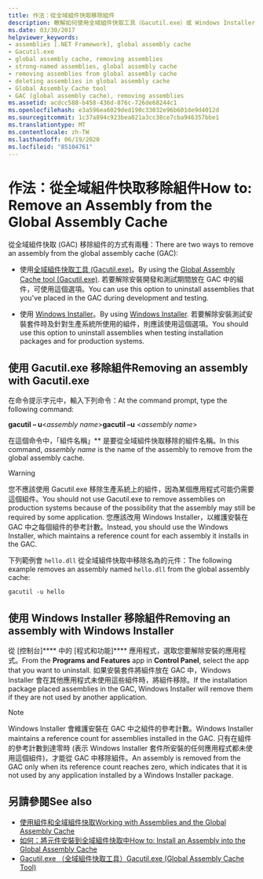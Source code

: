 ```yaml
---
title: 作法：從全域組件快取移除組件
description: 瞭解如何使用全域組件快取工具（Gacutil.exe）或 Windows Installer，從 .NET 中的全域組件快取移除元件。
ms.date: 03/30/2017
helpviewer_keywords:
- assemblies [.NET Framework], global assembly cache
- Gacutil.exe
- global assembly cache, removing assemblies
- strong-named assemblies, global assembly cache
- removing assemblies from global assembly cache
- deleting assemblies in global assembly cache
- Global Assembly Cache tool
- GAC (global assembly cache), removing assemblies
ms.assetid: acdcc588-b458-436d-876c-726de68244c1
ms.openlocfilehash: e3a596ea6029ded190c33032e96b601de9d4012d
ms.sourcegitcommit: 1c37a894c923bea021a3cc38ce7cba946357bbe1
ms.translationtype: MT
ms.contentlocale: zh-TW
ms.lasthandoff: 06/19/2020
ms.locfileid: "85104761"
---
```

# <a name="how-to-remove-an-assembly-from-the-global-assembly-cache"></a><span data-ttu-id="59788-103">作法：從全域組件快取移除組件</span><span class="sxs-lookup"><span data-stu-id="59788-103">How to: Remove an Assembly from the Global Assembly Cache</span></span>

<span data-ttu-id="59788-104">從全域組件快取 (GAC) 移除組件的方式有兩種：</span><span class="sxs-lookup"><span data-stu-id="59788-104">There are two ways to remove an assembly from the global assembly cache (GAC):</span></span>

- <span data-ttu-id="59788-105">使用[全域組件快取工具 (Gacutil.exe)](../tools/gacutil-exe-gac-tool.md)。</span><span class="sxs-lookup"><span data-stu-id="59788-105">By using the [Global Assembly Cache tool (Gacutil.exe)](../tools/gacutil-exe-gac-tool.md).</span></span> <span data-ttu-id="59788-106">若要解除安裝開發和測試期間放在 GAC 中的組件，可使用這個選項。</span><span class="sxs-lookup"><span data-stu-id="59788-106">You can use this option to uninstall assemblies that you've placed in the GAC during development and testing.</span></span>

- <span data-ttu-id="59788-107">使用 [Windows Installer](/windows/desktop/Msi/windows-installer-portal)。</span><span class="sxs-lookup"><span data-stu-id="59788-107">By using [Windows Installer](/windows/desktop/Msi/windows-installer-portal).</span></span> <span data-ttu-id="59788-108">若要解除安裝測試安裝套件時及針對生產系統所使用的組件，則應該使用這個選項。</span><span class="sxs-lookup"><span data-stu-id="59788-108">You should use this option to uninstall assemblies when testing installation packages and for production systems.</span></span>

## <a name="removing-an-assembly-with-gacutilexe"></a><span data-ttu-id="59788-109">使用 Gacutil.exe 移除組件</span><span class="sxs-lookup"><span data-stu-id="59788-109">Removing an assembly with Gacutil.exe</span></span>

<span data-ttu-id="59788-110">在命令提示字元中，輸入下列命令：</span><span class="sxs-lookup"><span data-stu-id="59788-110">At the command prompt, type the following command:</span></span>

<span data-ttu-id="59788-111">**gacutil – u**\<*assembly name*></span><span class="sxs-lookup"><span data-stu-id="59788-111">**gacutil –u** \<*assembly name*></span></span>

<span data-ttu-id="59788-112">在這個命令中，「組件名稱」\*\* 是要從全域組件快取移除的組件名稱。</span><span class="sxs-lookup"><span data-stu-id="59788-112">In this command, *assembly name* is the name of the assembly to remove from the global assembly cache.</span></span>

> [!WARNING]
> <span data-ttu-id="59788-113">您不應該使用 Gacutil.exe 移除生產系統上的組件，因為某個應用程式可能仍需要這個組件。</span><span class="sxs-lookup"><span data-stu-id="59788-113">You should not use Gacutil.exe to remove assemblies on production systems because of the possibility that the assembly may still be required by some application.</span></span> <span data-ttu-id="59788-114">您應該改用 Windows Installer，以維護安裝在 GAC 中之每個組件的參考計數。</span><span class="sxs-lookup"><span data-stu-id="59788-114">Instead, you should use the Windows Installer, which maintains a reference count for each assembly it installs in the GAC.</span></span>

<span data-ttu-id="59788-115">下列範例會 `hello.dll` 從全域組件快取中移除名為的元件：</span><span class="sxs-lookup"><span data-stu-id="59788-115">The following example removes an assembly named `hello.dll` from the global assembly cache:</span></span>

```console
gacutil -u hello
```

## <a name="removing-an-assembly-with-windows-installer"></a><span data-ttu-id="59788-116">使用 Windows Installer 移除組件</span><span class="sxs-lookup"><span data-stu-id="59788-116">Removing an assembly with Windows Installer</span></span>

<span data-ttu-id="59788-117">從 [控制台]\*\*\*\* 中的 [程式和功能]\*\*\*\* 應用程式，選取您要解除安裝的應用程式。</span><span class="sxs-lookup"><span data-stu-id="59788-117">From the **Programs and Features** app in **Control Panel**, select the app that you want to uninstall.</span></span> <span data-ttu-id="59788-118">如果安裝套件將組件放在 GAC 中，Windows Installer 會在其他應用程式未使用這些組件時，將組件移除。</span><span class="sxs-lookup"><span data-stu-id="59788-118">If the installation package placed assemblies in the GAC, Windows Installer will remove them if they are not used by another application.</span></span>

> [!NOTE]
> <span data-ttu-id="59788-119">Windows Installer 會維護安裝在 GAC 中之組件的參考計數。</span><span class="sxs-lookup"><span data-stu-id="59788-119">Windows Installer maintains a reference count for assemblies installed in the GAC.</span></span> <span data-ttu-id="59788-120">只有在組件的參考計數到達零時 (表示 Windows Installer 套件所安裝的任何應用程式都未使用這個組件)，才能從 GAC 中移除組件。</span><span class="sxs-lookup"><span data-stu-id="59788-120">An assembly is removed from the GAC only when its reference count reaches zero, which indicates that it is not used by any application installed by a Windows Installer package.</span></span>

## <a name="see-also"></a><span data-ttu-id="59788-121">另請參閱</span><span class="sxs-lookup"><span data-stu-id="59788-121">See also</span></span>

- [<span data-ttu-id="59788-122">使用組件和全域組件快取</span><span class="sxs-lookup"><span data-stu-id="59788-122">Working with Assemblies and the Global Assembly Cache</span></span>](working-with-assemblies-and-the-gac.md)
- [<span data-ttu-id="59788-123">如何：將元件安裝到全域組件快取中</span><span class="sxs-lookup"><span data-stu-id="59788-123">How to: Install an Assembly into the Global Assembly Cache</span></span>](install-assembly-into-gac.md)
- [<span data-ttu-id="59788-124">Gacutil.exe （全域組件快取工具）</span><span class="sxs-lookup"><span data-stu-id="59788-124">Gacutil.exe (Global Assembly Cache Tool)</span></span>](../tools/gacutil-exe-gac-tool.md)
